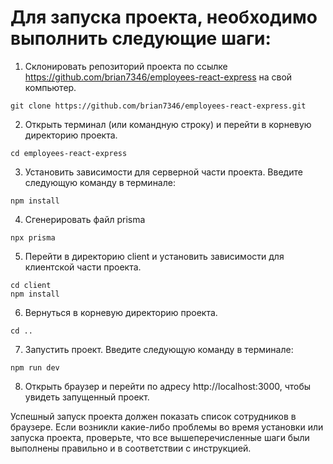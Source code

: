 # Для запуска проекта, необходимо выполнить следующие шаги:

1. Склонировать репозиторий проекта по ссылке https://github.com/brian7346/employees-react-express на свой компьютер.
```
git clone https://github.com/brian7346/employees-react-express.git
```

2. Открыть терминал (или командную строку) и перейти в корневую директорию проекта.
```
cd employees-react-express
```

3. Установить зависимости для серверной части проекта. Введите следующую команду в терминале:
```
npm install
```

4. Сгенерировать файл prisma
```
npx prisma
```

5. Перейти в директорию client и установить зависимости для клиентской части проекта.
```
cd client
npm install
```

6. Вернуться в корневую директорию проекта.
```
cd ..
```

7. Запустить проект. Введите следующую команду в терминале:
```
npm run dev
```

8. Открыть браузер и перейти по адресу http://localhost:3000, чтобы увидеть запущенный проект.

Успешный запуск проекта должен показать список сотрудников в браузере. Если возникли какие-либо проблемы во время установки или запуска проекта, проверьте, что все вышеперечисленные шаги были выполнены правильно и в соответствии с инструкцией.
